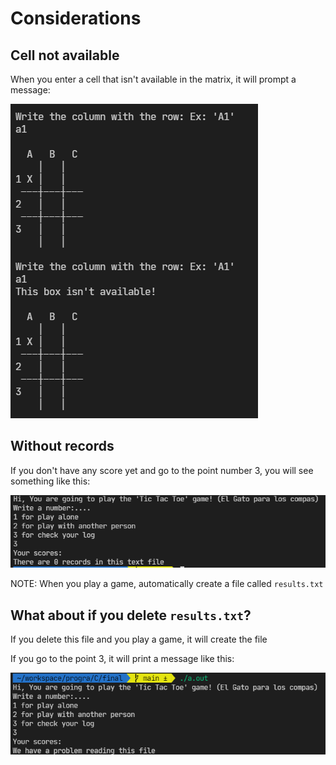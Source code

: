 # Considerations

## Cell not available

When you enter a cell that isn't available in the matrix, it will prompt a message:

<img src="../img/considerations/consideration1.png">

## Without records

If you don't have any score yet and go to the point number 3, you will see something like this:

<img src="../img/considerations/consideration2.png">

NOTE: When you play a game, automatically create a file called `results.txt`

## What about if you delete `results.txt`?

If you delete this file and you play a game, it will create the file

If you go to the point 3, it will print a message like this:

<img src="../img/considerations/consideration3.png">
